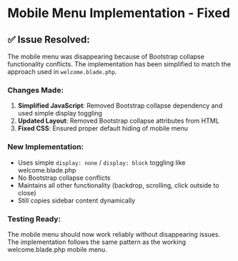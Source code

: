 # Mobile Menu Implementation - Fixed

## ✅ Issue Resolved:

The mobile menu was disappearing because of Bootstrap collapse functionality conflicts. The implementation has been simplified to match the approach used in `welcome.blade.php`.

### Changes Made:

1. **Simplified JavaScript**: Removed Bootstrap collapse dependency and used simple display toggling
2. **Updated Layout**: Removed Bootstrap collapse attributes from HTML
3. **Fixed CSS**: Ensured proper default hiding of mobile menu

### New Implementation:
- Uses simple `display: none` / `display: block` toggling like welcome.blade.php
- No Bootstrap collapse conflicts
- Maintains all other functionality (backdrop, scrolling, click outside to close)
- Still copies sidebar content dynamically

### Testing Ready:
The mobile menu should now work reliably without disappearing issues. The implementation follows the same pattern as the working welcome.blade.php mobile menu.
